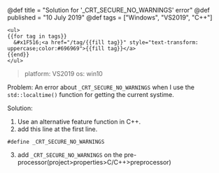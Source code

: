 @def title = "Solution for '_CRT_SECURE_NO_WARNINGS' error"
@def published = "10 July 2019"
@def tags = ["Windows", "VS2019", "C++"]

~~~
<ul>
{{for tag in tags}}
  &#x1F516;<a href="/tag/{{fill tag}}" style="text-transform: uppercase;color:#696969">{{fill tag}}</a>
{{end}}
</ul>
~~~

> platform: VS2019
> os: win10

Problem:
An error about `_CRT_SECURE_NO_WARNINGS` when I use the `std::localtime()` function for getting the current systime.

Solution:
1. Use an alternative feature function in C++.
2. add this line at the first line.
```
#define _CRT_SECURE_NO_WARNINGS
```
3. add `_CRT_SECURE_NO_WARNINGS` on the pre-processor(project>properties>C/C++>preprocessor)

